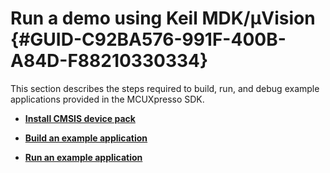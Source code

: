 # Run a demo using Keil MDK/μVision {#GUID-C92BA576-991F-400B-A84D-F88210330334}

This section describes the steps required to build, run, and debug example applications provided in the MCUXpresso SDK.

-   **[Install CMSIS device pack](../topics/install_cmsis_device_pack.md)**  

-   **[Build an example application](../topics/build_an_example_application_001.md)**  

-   **[Run an example application](../topics/run_an_example_application_002.md)**  



